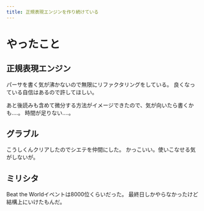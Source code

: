 ```yaml
---
title: 正規表現エンジンを作り続けている
---
```


# やったこと

## 正規表現エンジン

パーサを書く気が沸かないので無限にリファクタリングをしている。
良くなっている自信はあるので許してほしい。

あと後読みも含めて微分する方法がイメージできたので、気が向いたら書くかも‥‥。
時間が足りない‥‥。

## グラブル

こうしくんクリアしたのでシエテを仲間にした。
かっこいい。使いこなせる気がしないが。

## ミリシタ

Beat the Worldイベントは8000位くらいだった。
最終日しかやらなかったけど結構上にいけたもんだ。
